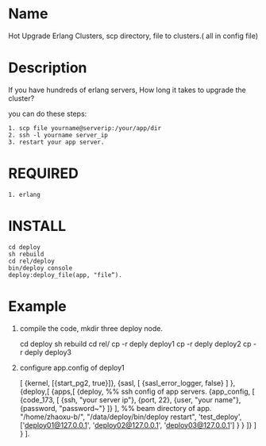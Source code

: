 Name
====

Hot Upgrade Erlang Clusters, scp directory, file to clusters.( all in config file)


Description
===========

If you have hundreds of erlang servers, How long it takes to upgrade the cluster? 

you can do these steps:

	1. scp file yourname@serverip:/your/app/dir
	2. ssh -l yourname server_ip
	3. restart your app server.


REQUIRED
========

	1. erlang


INSTALL
=======

	cd deploy
	sh rebuild
	cd rel/deploy
	bin/deploy console
	deploy:deploy_file(app, "file“).
	
Example
=======
1. compile the code, mkdir three deploy node.

	cd deploy
	sh rebuild
	cd rel/
	cp -r deply deploy1
	cp -r deply deploy2
	cp -r deply deploy3
	
2. configure app.config of deploy1

	[
		{kernel, [{start_pg2, true}]},
			{sasl, [
				{sasl_error_logger, false}
			]
		},
		{deploy,[
			{apps,[
				{deploy,
					%% ssh config of app servers.
					{app_config, [
						{code_173, [
							{ssh, "your server ip"},
							{port, 22},
							{user, "your name"},
							{password, "password~"}
						]}
					],
					%% beam directory of app.
					"/home/zhaoxu-b/",
					"/data/deploy/bin/deploy restart",
					'test_deploy',
					['deploy01@127.0.0.1', 'deploy02@127.0.0.1', 'deploy03@127.0.0.1']
					}
				}
			]}
			]
		}
	].
	

	
